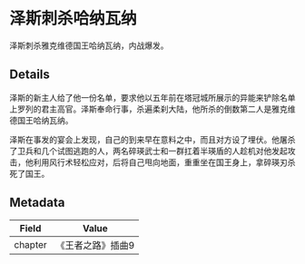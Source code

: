 # 泽斯刺杀哈纳瓦纳
泽斯刺杀雅克维德国王哈纳瓦纳，内战爆发。

## Details
泽斯的新主人给了他一份名单，要求他以五年前在塔冠城所展示的异能来铲除名单上罗列的君主高官。泽斯奉命行事，杀遍柔刹大陆，他所杀的倒数第二人是雅克维德国王哈纳瓦纳。

泽斯在事发的宴会上发现，自己的到来早在意料之中，而且对方设了埋伏。他屠杀了卫兵和几个试图逃跑的人，两名碎瑛武士和一群扛着半瑛盾的人趁机对他发起攻击，他利用风行术轻松应对，后将自己甩向地面，重重坐在国王身上，拿碎瑛刃杀死了国王。

## Metadata
| Field | Value |
| ----- | ----- |
| chapter | 《王者之路》插曲9 |
